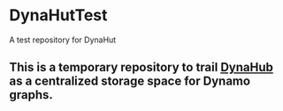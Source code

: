 # DynaHutTest
A test repository for DynaHut 


## This is a temporary repository to trail [DynaHub](https://github.com/Dre-Tas/DynaHub) as a centralized storage space for Dynamo graphs.
